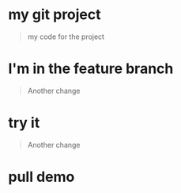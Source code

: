 # my git project
> my code for the project 

 # I'm in the feature branch

> Another change 

# try it
> Another change
>
# pull demo
